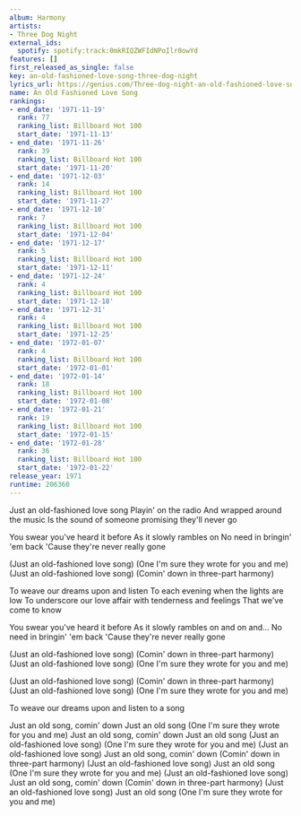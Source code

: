 ```yaml
---
album: Harmony
artists:
- Three Dog Night
external_ids:
  spotify: spotify:track:0mkRIQZWFIdNPoIlr0owYd
features: []
first_released_as_single: false
key: an-old-fashioned-love-song-three-dog-night
lyrics_url: https://genius.com/Three-dog-night-an-old-fashioned-love-song-lyrics
name: An Old Fashioned Love Song
rankings:
- end_date: '1971-11-19'
  rank: 77
  ranking_list: Billboard Hot 100
  start_date: '1971-11-13'
- end_date: '1971-11-26'
  rank: 39
  ranking_list: Billboard Hot 100
  start_date: '1971-11-20'
- end_date: '1971-12-03'
  rank: 14
  ranking_list: Billboard Hot 100
  start_date: '1971-11-27'
- end_date: '1971-12-10'
  rank: 7
  ranking_list: Billboard Hot 100
  start_date: '1971-12-04'
- end_date: '1971-12-17'
  rank: 5
  ranking_list: Billboard Hot 100
  start_date: '1971-12-11'
- end_date: '1971-12-24'
  rank: 4
  ranking_list: Billboard Hot 100
  start_date: '1971-12-18'
- end_date: '1971-12-31'
  rank: 4
  ranking_list: Billboard Hot 100
  start_date: '1971-12-25'
- end_date: '1972-01-07'
  rank: 4
  ranking_list: Billboard Hot 100
  start_date: '1972-01-01'
- end_date: '1972-01-14'
  rank: 18
  ranking_list: Billboard Hot 100
  start_date: '1972-01-08'
- end_date: '1972-01-21'
  rank: 19
  ranking_list: Billboard Hot 100
  start_date: '1972-01-15'
- end_date: '1972-01-28'
  rank: 36
  ranking_list: Billboard Hot 100
  start_date: '1972-01-22'
release_year: 1971
runtime: 206360
---
```

Just an old-fashioned love song
Playin' on the radio
And wrapped around the music
Is the sound of someone promising they'll never go


You swear you've heard it before
As it slowly rambles on
No need in bringin' 'em back
'Cause they're never really gone


(Just an old-fashioned love song)
(One I'm sure they wrote for you and me)
(Just an old-fashioned love song)
(Comin' down in three-part harmony)


To weave our dreams upon and listen
To each evening when the lights are low
To underscore our love affair with tenderness and feelings
That we've come to know


You swear you've heard it before
As it slowly rambles on and on and...
No need in bringin' 'em back
'Cause they're never really gone


(Just an old-fashioned love song)
(Comin' down in three-part harmony)
(Just an old-fashioned love song)
(One I'm sure they wrote for you and me)


(Just an old-fashioned love song)
(Comin' down in three-part harmony)
(Just an old-fashioned love song)
(One I'm sure they wrote for you and me)


To weave our dreams upon and listen to a song


Just an old song, comin' down
Just an old song
(One I'm sure they wrote for you and me)
Just an old song, comin' down
Just an old song (Just an old-fashioned love song)
(One I'm sure they wrote for you and me)
(Just an old-fashioned love song) Just an old song, comin' down
(Comin' down in three-part harmony)
(Just an old-fashioned love song) Just an old song
(One I'm sure they wrote for you and me)
(Just an old-fashioned love song) Just an old song, comin' down
(Comin' down in three-part harmony)
(Just an old-fashioned love song) Just an old song
(One I'm sure they wrote for you and me)
